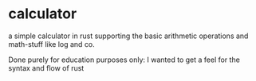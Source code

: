 # calculator

a simple calculator in rust supporting the basic arithmetic operations and math-stuff like log and co. 

Done purely for education purposes only: I wanted to get a feel for the syntax and flow of rust